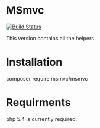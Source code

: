 # MSmvc
[![Build Status](https://travis-ci.org/GO2DESTROY/MSmvc.svg?branch=master)](https://travis-ci.org/GO2DESTROY/MSmvc)

This version contains all the helpers

# Installation
composer require msmvc/msmvc

# Requirments
php 5.4 is currently required.
